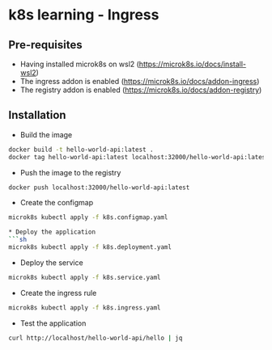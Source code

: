 # k8s learning - Ingress

## Pre-requisites
* Having installed microk8s on wsl2 (https://microk8s.io/docs/install-wsl2)
* The ingress addon is enabled (https://microk8s.io/docs/addon-ingress)
* The registry addon is enabled (https://microk8s.io/docs/addon-registry)

## Installation
* Build the image
```sh
docker build -t hello-world-api:latest .
docker tag hello-world-api:latest localhost:32000/hello-world-api:latest
```

* Push the image to the registry
```sh
docker push localhost:32000/hello-world-api:latest
```

* Create the configmap
```sh
microk8s kubectl apply -f k8s.configmap.yaml

* Deploy the application
```sh
microk8s kubectl apply -f k8s.deployment.yaml
```

* Deploy the service
```sh
microk8s kubectl apply -f k8s.service.yaml
```

* Create the ingress rule
```sh
microk8s kubectl apply -f k8s.ingress.yaml
```

* Test the application
```sh
curl http://localhost/hello-world-api/hello | jq
```
